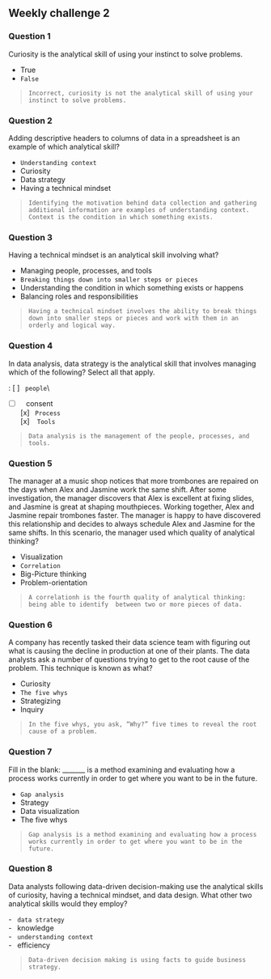 ## Weekly challenge 2

### Question 1

Curiosity is the analytical skill of using your instinct to solve problems.

* True
* ```False```

> ```Incorrect, curiosity is not the analytical skill of using your instinct to solve problems.```

### Question 2

Adding descriptive headers to columns of data in a spreadsheet is an example of which analytical skill?

* ```Understanding context```
* Curiosity
* Data strategy
* Having a technical mindset

> ```Identifying the motivation behind data collection and gathering additional information are examples of understanding context. Context is the condition in which something exists.```

### Question 3

Having a technical mindset is an analytical skill involving what?

* Managing people, processes, and tools 
* ```Breaking things down into smaller steps or pieces```
* Understanding the condition in which something exists or happens
* Balancing roles and responsibilities

> ```Having a technical mindset involves the ability to break things down into smaller steps or pieces and work with them in an orderly and logical way.```

### Question 4

In data analysis, data strategy is the analytical skill that involves managing which of the following? Select all that apply.

: [ ]&ensp;&nbsp;```people```\
- [ ] &ensp;&nbsp;consent\
[x]&ensp;&nbsp;```Process```\
[x] &ensp;&nbsp;```Tools```

>```Data analysis is the management of the people, processes, and tools.```

### Question 5

The manager at a music shop notices that more trombones are repaired on the days when Alex and Jasmine work the same shift. After some investigation, the manager discovers that Alex is excellent at fixing slides, and Jasmine is great at shaping mouthpieces. Working together, Alex and Jasmine repair trombones faster. The manager is happy to have discovered this relationship and decides to always schedule Alex and Jasmine for the same shifts. In this scenario, the manager used which quality of analytical thinking?

* Visualization
* ```Correlation```
* Big-Picture thinking
* Problem-orientation

> ```A correlationh is the fourth quality of analytical thinking: being able to identify  between two or more pieces of data.```

### Question 6

A company has recently tasked their data science team with figuring out what is causing the decline in production at one of their plants. The data analysts ask a number of questions trying to get to the root cause of the problem. This technique is known as what?

* Curiosity
* ```The five whys```
* Strategizing
* Inquiry

> ```In the five whys, you ask, “Why?” five times to reveal the root cause of a problem.```

### Question 7

Fill in the blank: _______ is a method examining and evaluating how a process works currently in order to get where you want to be in the future.

* ```Gap analysis```
* Strategy
* Data visualization
* The five whys

> ```Gap analysis is a method examining and evaluating how a process works currently in order to get where you want to be in the future.```

### Question 8

Data analysts following data-driven decision-making use the analytical skills of curiosity, having a technical mindset, and data design. What other two analytical skills would they employ?

-&ensp;&nbsp;```data strategy```\
-&ensp;&nbsp;knowledge\
-&ensp;&nbsp;```understanding context```\
-&ensp;&nbsp;efficiency

> ```Data-driven decision making is using facts to guide business strategy.```